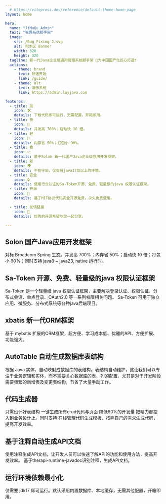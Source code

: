 ```yaml
---
  # https://vitepress.dev/reference/default-theme-home-page
layout: home

hero:
  name: "JiMuQu Admin"
  text: "管理系统脚手架"
  image:
    src: /Bug Fixing 2.svg
    alt: 积木区 Banner
    width: 320
    height: 320
  tagline: 新一代Java企业级通用管理系统脚手架 🚩为中国国产化匠心打造❗
  actions:
    - theme: brand
      text: 快速开始
      link: /guide/
    - theme: alt
      text: 演示系统
      link: https://admin.layjava.com

features:
  - title: 简
    icon: 🛠️
    details: 下载代码即可运行，无需配置，开箱即用。
  - title: 快
    icon: 💪
    details: 并发高 700%；启动快 10 倍。
  - title: 轻
    icon: 🛬
    details: 内存省 50%；打包小 90%。
  - title: 稳
    icon: 📈
    details: 基于Solon 新一代国产Java企业级应用开发框架。  
  - title: 新
    icon: 🌍
    details: 不在守旧，仅支持java17及以上的环境。
  - title: 安全
    icon: 🔒
    details: 使用行业认证的Sa-Token开源、免费、轻量级的java 权限认证框架。
  - title: 开源
    icon: 💯
    details: 基于MIT协议代码完全开源免费，永久免费使用。

  - title: 友情链接
    icon: 🧲
    details: 优秀的开源希望与您一起分享。

---
```


## Solon 国产Java应用开发框架

对标 Broadcom Spring 生态。并发高 700%；内存省 50%；启动快 10 倍；打包小 90%；同时支持 java8 ~ java23, native 运行时。

## Sa-Token 开源、免费、轻量级的java 权限认证框架

Sa-Token 是一个轻量级 java 权限认证框架，主要解决登录认证、权限认证、分布式会话、单点登录、OAuth2.0 等一系列权限相关问题。
Sa-Token 可用于独立应用、微服务、分布式系统等各种java后端项目。

## xbatis 新一代ORM框架
基于 mybatis 扩展的ORM框架，超方便、学习成本低、优雅的API、方便扩展、功能强大。

## AutoTable 自动生成数据库表结构
根据 Java 实体，自动映射成数据库的表结构。表结构自动维护，这让我们可以专注于业务逻辑和实体，而不需要关心数据库的表、列的配置，尤其是对于开发阶段需要频繁的新增表及变更表结构，节省了大量手动工作。

## 代码生成器
只需设计好表结构 一键生成所有crud代码与页面
降低80%的开发量 把精力都投入到业务设计上。同时支持  在线管理代码生成模板，按照自己的需求生成代码，提高开发效率。

## 基于注释自动生成API文档
使用注释生成API文档，让开发人员可以快速了解API的功能和使用方法，提高开发效率。
基于therapi-runtime-javadoc识别注释，生成API文档。

## 运行环境依赖最小化
仅需要 jdk17 即可运行。默认采用内置数据库、本地缓存，无需其他配置，开箱即用。<br/>



